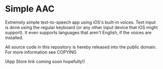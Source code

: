 # Simple AAC

Extremely simple text-to-speech app using iOS's built-in voices. Text input is done using the regular keyboard (or any other input device that iOS might support). It even supports languages that aren't English, if the voices are installed.

All source code in this repository is hereby released into the public domain. For more information see COPYING

(App Store link coming soon hopefully!)
